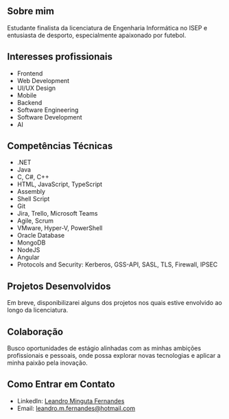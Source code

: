 ## Sobre mim
Estudante finalista da licenciatura de Engenharia Informática no ISEP e entusiasta de desporto, especialmente apaixonado por futebol.

## Interesses profissionais
- Frontend
- Web Development
- UI/UX Design
- Mobile
- Backend
- Software Engineering
- Software Development
- AI

## Competências Técnicas

- .NET
- Java
- C, C#, C++
- HTML, JavaScript, TypeScript
- Assembly
- Shell Script
- Git
- Jira, Trello, Microsoft Teams
- Agile, Scrum
- VMware, Hyper-V, PowerShell
- Oracle Database
- MongoDB
- NodeJS
- Angular
- Protocols and Security: Kerberos, GSS-API, SASL, TLS, Firewall, IPSEC

## Projetos Desenvolvidos
Em breve, disponibilizarei alguns dos projetos nos quais estive envolvido ao longo da licenciatura.

## Colaboração
Busco oportunidades de estágio alinhadas com as minhas ambições profissionais e pessoais, onde possa explorar novas tecnologias e aplicar a minha paixão pela inovação.

## Como Entrar em Contato
- LinkedIn: [Leandro Minguta Fernandes](https://www.linkedin.com/in/leandro-fernandes-b690252a2)
- Email: leandro.m.fernandes@hotmail.com

